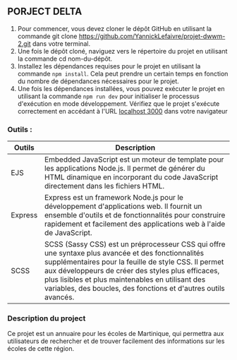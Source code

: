 ## PORJECT DELTA

1. Pour commencer, vous devez cloner le dépôt GitHub en utilisant la commande git clone https://github.com/YannickLefaivre/projet-dwwm-2.git dans votre terminal.
2. Une fois le dépôt cloné, naviguez vers le répertoire du projet en utilisant la commande cd nom-du-dépôt.
3. Installez les dépendances requises pour le projet en utilisant la commande `npm install`. Cela peut prendre un certain temps en fonction du nombre de dépendances nécessaires pour le projet.
4. Une fois les dépendances installées, vous pouvez exécuter le projet en utilisant la commande `npm run dev` pour initialiser le processus d'exécution en mode développement.
Vérifiez que le projet s'exécute correctement en accédant à l'URL [localhost 3000](http://localhost:3000/) dans votre navigateur

### Outils : 
 | Outils | Description |
| ----------- | ----------- |
| EJS | Embedded JavaScript est un moteur de template pour les applications Node.js. Il permet de générer du HTML dinamique en incorporant du code JavaScript directement dans les fichiers HTML. |
| Express | Express est un framework Node.js pour le développement d'applications web. Il fournit un ensemble d'outils et de fonctionnalités pour construire rapidement et facilement des applications web à l'aide de JavaScript. |
|SCSS | SCSS (Sassy CSS) est un préprocesseur CSS qui offre une syntaxe plus avancée et des fonctionnalités supplémentaires pour la feuille de style CSS. Il permet aux développeurs de créer des styles plus efficaces, plus lisibles et plus maintenables en utilisant des variables, des boucles, des fonctions et d'autres outils avancés. 


### Description du project
Ce projet est un annuaire pour les écoles de Martinique, qui permettra aux utilisateurs de rechercher et de trouver facilement des informations sur les écoles de cette région.
